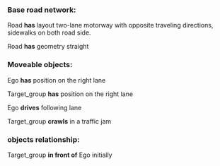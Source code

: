 ### Base road network:

Road **has** layout two-lane motorway with opposite traveling directions, sidewalks on both road side.

Road **has** geometry straight

### Moveable objects:

Ego **has** position on the right lane

Target_group **has** position on the right lane

Ego **drives** following lane

Target_group **crawls** in a traffic jam 

### objects relationship:

Target_group **in front of** Ego initially


